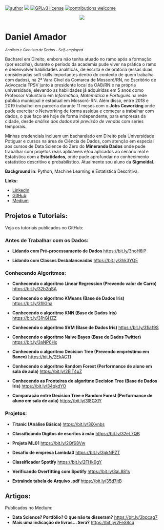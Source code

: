 [![author](https://img.shields.io/badge/author-daniel-red.svg)](https://www.linkedin.com/in/daniel-sousa-amador) [![](https://img.shields.io/badge/python-3.6+-blue.svg)](https://www.python.org/downloads/release/python-365/) [![GPLv3 license](https://img.shields.io/badge/License-GPLv3-blue.svg)](http://perso.crans.org/besson/LICENSE.html) [![contributions welcome](https://img.shields.io/badge/contributions-welcome-brightgreen.svg?style=flat)](https://github.com/danielamador12)

<p align="center">
  <img src="https://github.com/danielamador12/Portfolio/blob/master/github.png" >
</p>

# Daniel Amador
<sub>*Analista e Cientista de Dados - Self-employed*</sub>

Bacharel em Direito, embora não tenha atuado no ramo após a formação (por escolha), durante o período da academia pude viver na prática o ramo e desenvolver habilidades analíticas, de escrita e de oratória (essas duas consideradas soft skills importantes dentro do contexto de quem trabalha com dados), na 2ª Vara Cível da Comarca de Mossoró/RN, no Escritório de Advocacia FPSV junto à presidente local da OAB/RN e na própria universidade, elevando as habilidades já adquiridas em 5 anos como Professor Voluntário em *Informática*, *Matemática* e *Português* na rede pública municipal e estadual em Mossoró-RN. Além disso, entre 2018 e 2019 trabalhei em parceria durante 11 meses com o **Jobs Coworking** onde pude exercitar o Networking de forma assídua e começar a trabalhar com dados, o que faço até hoje de forma independente, para empresas da cidade, desde *análise dos dados* até *previsão de vendas* com séries temporais.

Minhas credenciais incluem um bacharelado em Direito pela Universidade Potiguar e cursos na área de Ciência de Dados, com atenção em especial aos cursos de Data Science do Zero do **Minerando Dados** onde pude trabalhar com projetos reais aplicáveis e/ou aplicados ao cenário real e Estatística com a **Estatidados**, onde pude aprofundar no conhecimento estatístico descritivo e probabilístico. Atualmente sou aluno da **Sigmoidal**.

**Background in:** Python, Machine Learning e Estatistica Descritiva.

**Links:**
* [LinkedIn](https://www.linkedin.com/in/daniel-sousa-amador)
* [GitHub](https://github.com/danielamador12)
* [Medium](https://medium.com/@daniel.s.amador)

## Projetos e Tutoriais:
Veja os tutoriais publicados no GitHub:

### Antes de Trabalhar com os Dados:

  * **Lidando com Pré-processamento de Dados** https://bit.ly/3hoH6iP

  * **Lidando com Classes Desbalanceadas** https://bit.ly/3hk3YQE

### Conhecendo Algoritmos:

  * **Conhecendo o algoritmo Linear Regression (Prevendo valor de Carro)** https://bit.ly/32b2qSA

  * **Conhecendo o algoritmo KMeans (Base de Dados Iris)** https://bit.ly/31llGha

  * **Conhecendo o algoritmo KNN (Base de Dados Iris)** https://bit.ly/31hGHZZ

  * **Conhecendo o algoritmo SVM (Base de Dados Iris)** https://bit.ly/31iaf9S

  * **Conhecendo o algoritmo Naive Bayes (Base de Dados Twitter)** https://bit.ly/3aNP6Hx

  * **Conhecendo o algoritmo Decision Tree (Prevendo empréstimo em Banco)** https://bit.ly/2EkACTI

  * **Conhecendo o algoritmo Random Forest (Performance de aluno em sala de aula)** https://bit.ly/2ElT4uZ

  * **Conhecendo as Fronteiras do algoritmo Decision Tree (Base de Dados Iris)** https://bit.ly/34qkdYO

  * **Comparação entre Decision Tree e Random Forest (Performance de aluno em sala de aula)** https://bit.ly/3l8GXlY
  
 ### Projetos:

  * **Titanic (Análise Básica)** https://bit.ly/3iXvnbs

  * **Classificando Digitos de escritos à mão** https://bit.ly/32eL7QB

  * **Projeto ML01** https://bit.ly/2Qf68Vw

  * **Desafio de empresa Lambda3** https://bit.ly/3gkNPZT

  * **Classificador Spotify** https://bit.ly/2FHk6gY

  * **Verificando Overfitting com Spotify** https://bit.ly/3aL881s
  
  * **Extraindo tabela de Arquivo .pdf** https://bit.ly/35d7itB
  
  ## Artigos:
  Publicados no Medium:
  
  * **Data Science? Portfólio? O que não te disseram?** https://bit.ly/3bpcag7
  * **Mais uma indicação de livros... Será?** https://bit.ly/2FeS8cu

